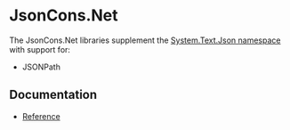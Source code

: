 # JsonCons.Net

The JsonCons.Net libraries supplement the [System.Text.Json namespace](https://docs.microsoft.com/en-us/dotnet/api/system.text.json?view=netcore-3.1) 
with support for:

- JSONPath

## Documentation

- [Reference](https://danielaparker.github.io/JsonCons.Net/ref/toc.html)

